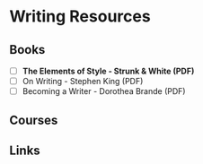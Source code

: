 # Writing Resources

## Books

- [ ] **The Elements of Style - Strunk & White (PDF)**
- [ ] On Writing - Stephen King (PDF)
- [ ] Becoming a Writer - Dorothea Brande (PDF)

## Courses

## Links
